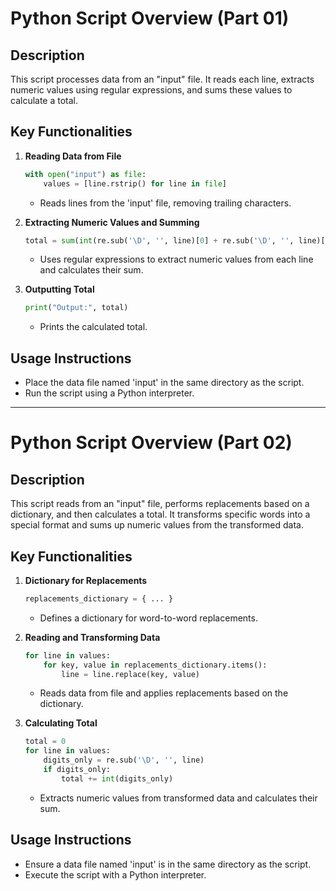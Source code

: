 
# Python Script Overview (Part 01)

## Description
This script processes data from an "input" file. It reads each line, extracts numeric values using regular expressions, and sums these values to calculate a total.

## Key Functionalities

1. **Reading Data from File**
   ```python
   with open("input") as file:
       values = [line.rstrip() for line in file]
   ```
   - Reads lines from the 'input' file, removing trailing characters.

2. **Extracting Numeric Values and Summing**
   ```python
   total = sum(int(re.sub('\D', '', line)[0] + re.sub('\D', '', line)[-1]) for line in values)
   ```
   - Uses regular expressions to extract numeric values from each line and calculates their sum.

3. **Outputting Total**
   ```python
   print("Output:", total)
   ```
   - Prints the calculated total.

## Usage Instructions
- Place the data file named 'input' in the same directory as the script.
- Run the script using a Python interpreter.


---


# Python Script Overview (Part 02)

## Description
This script reads from an "input" file, performs replacements based on a dictionary, and then calculates a total. It transforms specific words into a special format and sums up numeric values from the transformed data.

## Key Functionalities

1. **Dictionary for Replacements**
   ```python
   replacements_dictionary = { ... }
   ```
   - Defines a dictionary for word-to-word replacements.

2. **Reading and Transforming Data**
   ```python
   for line in values:
       for key, value in replacements_dictionary.items():
           line = line.replace(key, value)
   ```
   - Reads data from file and applies replacements based on the dictionary.

3. **Calculating Total**
   ```python
   total = 0
   for line in values:
       digits_only = re.sub('\D', '', line)
       if digits_only:
           total += int(digits_only)
   ```
   - Extracts numeric values from transformed data and calculates their sum.

## Usage Instructions
- Ensure a data file named 'input' is in the same directory as the script.
- Execute the script with a Python interpreter.

